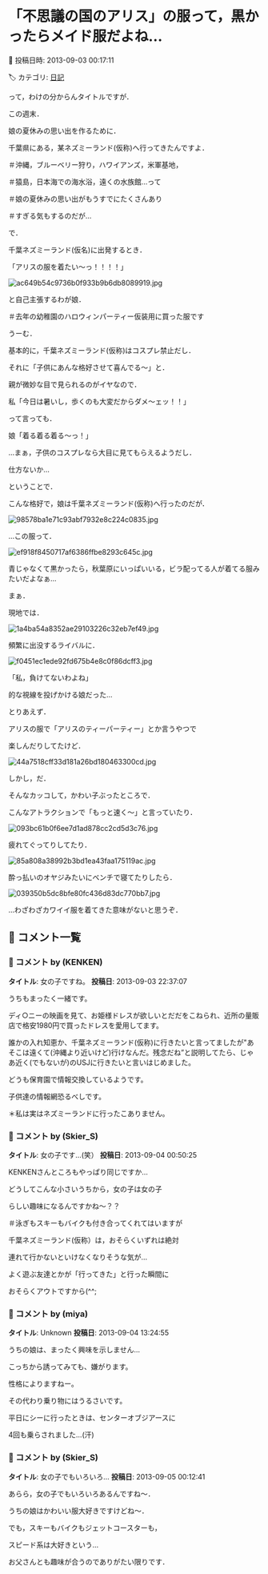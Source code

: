 # 「不思議の国のアリス」の服って，黒かったらメイド服だよね…

📅 投稿日時: 2013-09-03 00:17:11

🏷️ カテゴリ: [日記](cc4b5682fb7b8b144980957a978653fb0.md)

って，わけの分からんタイトルですが．





この週末．


娘の夏休みの思い出を作るために．


千葉県にある，某ネズミーランド(仮称)へ行ってきたんですよ．





＃沖縄，ブルーベリー狩り，ハワイアンズ，米軍基地，


＃猿島，日本海での海水浴，遠くの水族館…って


＃娘の夏休みの思い出がもうすでにたくさんあり


＃すぎる気もするのだが…





で．


千葉ネズミーランド(仮名)に出発するとき．


「アリスの服を着たい～っ！！！！」




![ac649b54c9736b0f933b9b6db8089919.jpg](images/ac649b54c9736b0f933b9b6db8089919.jpg)




と自己主張するわが娘．


＃去年の幼稚園のハロウィンパーティー仮装用に買った服です





うーむ．


基本的に，千葉ネズミーランド(仮称)はコスプレ禁止だし．


それに「子供にあんな格好させて喜んでる～」と．


親が微妙な目で見られるのがイヤなので．





私「今日は暑いし，歩くのも大変だからダメ～ェッ！！」





って言っても．





娘「着る着る着る～っ！」





…まぁ，子供のコスプレなら大目に見てもらえるようだし．


仕方ないか…





ということで．


こんな格好で，娘は千葉ネズミーランド(仮称)へ行ったのだが．




![98578ba1e71c93abf7932e8c224c0835.jpg](images/98578ba1e71c93abf7932e8c224c0835.jpg)




…この服って．




![ef918f8450717af6386ffbe8293c645c.jpg](images/ef918f8450717af6386ffbe8293c645c.jpg)




青じゃなくて黒かったら，秋葉原にいっぱいいる，ビラ配ってる人が着てる服みたいだよなぁ…





まぁ．


現地では．




![1a4ba54a8352ae29103226c32eb7ef49.jpg](images/1a4ba54a8352ae29103226c32eb7ef49.jpg)




頻繁に出没するライバルに．




![f0451ec1ede92fd675b4e8c0f86dcff3.jpg](images/f0451ec1ede92fd675b4e8c0f86dcff3.jpg)




「私，負けてないわよね」


的な視線を投げかける娘だった…





とりあえず．


アリスの服で「アリスのティーパーティー」とか言うやつで


楽しんだりしてたけど．




![44a7518cff33d181a26bd180463300cd.jpg](images/44a7518cff33d181a26bd180463300cd.jpg)







しかし，だ．


そんなカッコして，かわい子ぶったところで．


こんなアトラクションで「もっと速く～」と言っていたり．




![093bc61b0f6ee7d1ad878cc2cd5d3c76.jpg](images/093bc61b0f6ee7d1ad878cc2cd5d3c76.jpg)




疲れてぐってりしてたり．




![85a808a38992b3bd1ea43faa175119ac.jpg](images/85a808a38992b3bd1ea43faa175119ac.jpg)




酔っ払いのオヤジみたいにベンチで寝てたりしたら．




![039350b5dc8bfe80fc436d83dc770bb7.jpg](images/039350b5dc8bfe80fc436d83dc770bb7.jpg)




…わざわざカワイイ服を着てきた意味がないと思うぞ．

## 💬 コメント一覧

### 💬 コメント by (KENKEN)
**タイトル**: 女の子ですね。
**投稿日**: 2013-09-03 22:37:07

うちもまったく一緒です。



ディ○ニーの映画を見て、お姫様ドレスが欲しいとだだをこねられ、近所の量販店で格安1980円で買ったドレスを愛用してます。



誰かの入れ知恵か、千葉ネズミーランド(仮称)に行きたいと言ってましたが"あそこは遠くて(沖縄より近いけど)行けなんだ。残念だね”と説明してたら、じゃあ近く(でもないが)のUSJに行きたいと言いはじめました。

どうも保育園で情報交換しているようです。

子供達の情報網恐るべしです。



＊私は実はネズミーランドに行ったこありません。

### 💬 コメント by (Skier_S)
**タイトル**: 女の子です…(笑）
**投稿日**: 2013-09-04 00:50:25

KENKENさんところもやっぱり同じですか…

どうしてこんな小さいうちから，女の子は女の子

らしい趣味になるんですかね～？？

＃泳ぎもスキーもバイクも付き合ってくれてはいますが



千葉ネズミーランド(仮称）は，おそらくいずれは絶対

連れて行かないといけなくなりそうな気が…

よく遊ぶ友達とかが「行ってきた」と行った瞬間に

おそらくアウトですから(^^;

### 💬 コメント by (miya)
**タイトル**: Unknown
**投稿日**: 2013-09-04 13:24:55

うちの娘は、まったく興味を示しません…

こっちから誘ってみても、嫌がります。

性格によりますねー。



その代わり乗り物にはうるさいです。

平日にシーに行ったときは、センターオブジアースに

4回も乗らされました…(汗)

### 💬 コメント by (Skier_S)
**タイトル**: 女の子でもいろいろ…
**投稿日**: 2013-09-05 00:12:41

あらら，女の子でもいろいろあるんですね～．

うちの娘はかわいい服大好きですけどね～．



でも，スキーもバイクもジェットコースターも，

スピード系は大好きという…

お父さんとも趣味が合うのでありがたい限りです．

